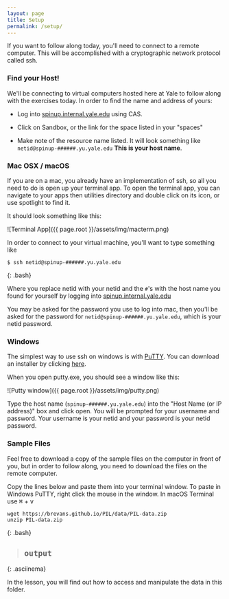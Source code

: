 ```yaml
---
layout: page
title: Setup
permalink: /setup/
---
```


If you want to follow along today, you'll need to connect to a remote computer.
This will be accomplished with a cryptographic network protocol called ssh.

### Find your Host!

We'll be connecting to virtual computers hosted here at Yale to follow along
with the exercises today. In order to find the name and address of yours:

*  Log into [spinup.internal.yale.edu](https://spinup.internal.yale.edu/) using CAS.

*  Click on Sandbox, or the link for the space listed in your "spaces"

* Make note of the resource name listed. It will look something like
`netid@spinup-######.yu.yale.edu` **This is your host name**.


### Mac OSX / macOS
If you are on a mac, you already have an implementation of ssh, so all you need to do is open up your terminal app.
To open the terminal app, you can navigate to your apps then utilities directory and double click on its icon, or use spotlight to find it.

It should look something like this:

![Terminal App]({{ page.root }}/assets/img/macterm.png)

In order to connect to your virtual machine, you'll want to type something like

~~~
$ ssh netid@spinup-######.yu.yale.edu
~~~
{: .bash}

Where you replace netid with your netid and the `#`'s with the host name you
found for yourself by logging into
[spinup.internal.yale.edu](https://spinup.internal.yale.edu/)

You may be asked for the password you use to log into mac, then you'll be asked
for the password for `netid@spinup-######.yu.yale.edu`, which is your
netid password.

### Windows
The simplest way to use ssh on windows is with [PuTTY](http://www.chiark.greenend.org.uk/~sgtatham/putty). You can download an installer
by clicking [here](https://the.earth.li/~sgtatham/putty/latest/x86/putty-0.67-installer.msi).

When you open putty.exe, you should see a window like this:

![Putty window]({{ page.root }}/assets/img/putty.png)

Type the host name (`spinup-######.yu.yale.edu`) into the "Host Name
(or IP address)" box and click open. You will be prompted for your
username and password. Your username is your netid and your password is your
netid password.

### Sample Files

Feel free to download a copy of the sample files on the computer in front
of you, but in order to follow along, you need to download the files
on the remote computer.

Copy the lines below and paste them into your terminal window. To paste in
Windows PuTTY, right click the mouse in the window. In macOS Terminal
use <kbd>⌘</kbd> + <kbd>v</kbd>

~~~
wget https://brevans.github.io/PIL/data/PIL-data.zip
unzip PIL-data.zip
~~~
{: .bash}

>## `output`
> <asciinema-player font-size="medium" poster="npt:0:1" rows="16" src="{{ page.root }}/assets/asciinema/00-01-getdata.json">
> </asciinema-player>
>
{: .asciinema}

In the lesson, you will find out how to access and manipulate the data in this folder.  
